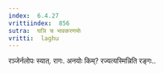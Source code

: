 ```yaml
---
index:  6.4.27
vrittiindex:  856
sutra:  घञि च भावकरणयोः
vritti:  laghu 
---
```


रञ्जेर्नलोपः स्यात्. रागः. अनयोः किम्? रज्यत्यस्मिन्निति रङ्गः..

